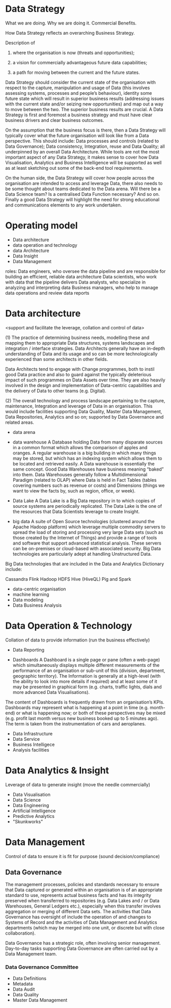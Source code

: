 # Data Strategy
What we are doing. Why we are doing it. Commercial Benefits. 

How Data Strategy reflects an overarching Business Strategy.

Description of 
1. where the organisation is now (threats and opportunities); 

2. a vision for commercially advantageous future data capabilities; 

3. a path for moving between the current and the future states.

Data Strategy should consider the current state of the organisation with respect to the capture, manipulation and usage of Data (this involves assessing systems, processes and people’s behaviour), identity some future state which will result in superior business results (addressing issues with the current state and/or seizing new opportunities) and map out a way to move between the two. The superior business results are crucial. A Data Strategy is first and foremost a business strategy and must have clear business drivers and clear business outcomes.

On the assumption that the business focus is there, then a Data Strategy will typically cover what the future organisation will look like from a Data perspective. This should include: Data processes and controls (related to Data Governance); Data consistency, Integration, reuse and Data Quality; all underpinned by an overall Data Architecture. While tools are not the most important aspect of any Data Strategy, it makes sense to cover how Data Visualisation, Analytics and Business Intelligence will be supported as well as at least sketching out some of the back-end tool requirements.

On the human side, the Data Strategy will cover how people across the organisation are intended to access and leverage Data, there also needs to be some thought about teams dedicated to the Data arena. Will there be a Data Science team? Is a centralised Data Function necessary? And so on. Finally a good Data Strategy will highlight the need for strong educational and communications elements to any work undertaken.

# Operating model
- Data architecture
- data operation and technology
- data Architecture
- Data Insight
- Data Management

roles:
Data engineers, who oversee the data pipeline and are responsible for building an efficient, reliable data architecture
Data scientists, who work with data that the pipeline delivers
Data analysts, who specialize in analyzing and interpreting data
Business managers, who help to manage data operations and review data reports

# Data architecture 

<support and facilitate the leverage, collation and control of data>

(1) The practice of determining business needs, modelling these and mapping them to appropriate Data structures, systems landscapes and integration / interface strategies. Data Architects generally have an in-depth understanding of Data and its usage and so can be more technologically experienced than some architects in other fields.

Data Architects tend to engage with Change programmes, both to instil good Data practice and also to guard against the typically deleterious impact of such programmes on Data Assets over time. They are also heavily involved in the design and implementation of Data-centric capabilities and the delivery of Data to other teams (e.g. Digital).

(2) The overall technology and process landscape pertaining to the capture, maintenance, Integration and leverage of Data in an organisation. This would include facilities supporting Data Quality, Master Data Management, Data Repositories, Analytics and so on; supported by Data Governance and related areas.

- data arena

- data warehouse
A Database holding Data from many disparate sources in a common format which allows the comparison of apples and oranges. A regular warehouse is a big building in which many things may be stored, but which has an indexing system which allows them to be located and retrieved easily. A Data warehouse is essentially the same concept. Good Data Warehouses have business meaning “baked” into them. Data Warehouses generally follow a Multidimensional Paradigm (related to OLAP) where Data is held in Fact Tables (tables covering numbers such as revenue or costs) and Dimensions (things we want to view the facts by, such as region, office, or week).

- Data Lake
A Data Lake is a Big Data repository in to which copies of source systems are periodically replicated. The Data Lake is the one of the resources that Data Scientists leverage to create Insight.

- big data
A suite of Open Source technologies (clustered around the Apache Hadoop platform) which leverage multiple commodity servers to spread the load of storing and processing very large Data sets (such as those created by the Internet of Things) and provide a range of tools and software that support advanced statistical analysis. These servers can be on-premises or cloud-based with associated security. Big Data technologies are particularly adept at handling Unstructured Data.

Big Data technologies that are included in the Data and Analytics Dictionary include:

Cassandra
Flink
Hadoop
HDFS
Hive (HiveQL)
Pig and
Spark

- data-centric organisation
- machine learning
- Data modeling 
- Data Business Analysis

# Data Operation & Technology
Collation of data to provide information (run the business effectively)
- Data Reporting 

- Dashboards
A Dashboard is a single page or pane (often a web-page) which simultaneously displays multiple different measurements of the performance of an organisation or sub-unit of this (division, department, geographic territory). The Information is generally at a high-level (with the ability to look into more details if required) and at least some of it may be presented in graphical form (e.g. charts, traffic lights, dials and more advanced Data Visualisations).

The content of Dashboards is frequently drawn from an organisation’s KPIs. Dashboards may represent what is happening at a point in time (e.g. month-end) or what is happening now; or both of these perspectives may be mixed (e.g. profit last month versus new business booked up to 5 minutes ago). The term is taken from the instrumentation of cars and aeroplanes.

- Data Infrastructure
- Data Service
- Business Intelligece
- Analysis facilities

# Data Analytics & Insight
Leverage of data to generate insight (move the needle commercially)
- Data Visualisation
- Data Science
- Data Engineering
- Artificial Intelligence
- Predictive Analytics
- "Skunkworks"

# Data Management
Control of data to ensure it is fit for purpose (sound decision/compliance)

## Data Governance

The management processes, policies and standards necessary to ensure that Data captured or generated within an organisation is of an appropriate standard to use, represents actual business facts and has its integrity preserved when transferred to repositories (e.g. Data Lakes and / or Data Warehouses, General Ledgers etc.), especially when this transfer involves aggregation or merging of different Data sets. The activities that Data Governance has oversight of include the operation of and changes to Systems of Record and the activities of Data Management and Analytics departments (which may be merged into one unit, or discrete but with close collaboration).

Data Governance has a strategic role, often involving senior management. Day-to-day tasks supporting Data Governance are often carried out by a Data Management team.

### Data Governance Committee



- Data Definitions
- Metadata
- Data Audit
- Data Quality 
- Master Data Management